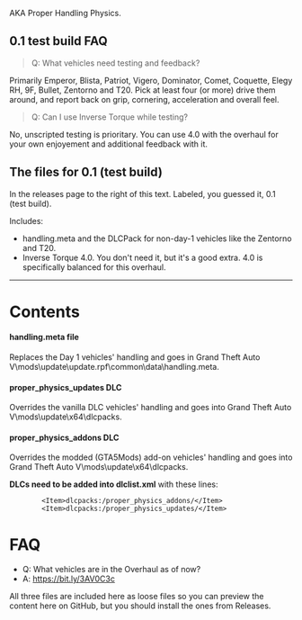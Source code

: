 AKA Proper Handling Physics.



## 0.1 test build FAQ
> Q: What vehicles need testing and feedback?

Primarily Emperor, Blista, Patriot, Vigero, Dominator, Comet, Coquette, Elegy RH, 9F, Bullet, Zentorno and T20.
Pick at least four (or more) drive them around, and report back on grip, cornering, acceleration and overall feel.

> Q: Can I use Inverse Torque while testing?

No, unscripted testing is prioritary. You can use 4.0 with the overhaul for your own enjoyement and additional feedback with it.

## The files for 0.1 (test build)
In the releases page to the right of this text. Labeled, you guessed it, 0.1 (test build). 

Includes:
- handling.meta and the DLCPack for non-day-1 vehicles like the Zentorno and T20.
- Inverse Torque 4.0. You don't need it, but it's a good extra. 4.0 is specifically balanced for this overhaul.

---

# Contents
#### handling.meta file
Replaces the Day 1 vehicles' handling and goes in Grand Theft Auto V\mods\update\update.rpf\common\data\handling.meta.
#### proper_physics_updates DLC
Overrides the vanilla DLC vehicles' handling and goes into Grand Theft Auto V\mods\update\x64\dlcpacks.
#### proper_physics_addons DLC
Overrides the modded (GTA5Mods) add-on vehicles' handling and goes into Grand Theft Auto V\mods\update\x64\dlcpacks.

**DLCs need to be added into dlclist.xml** with these lines:
 	
```
		<Item>dlcpacks:/proper_physics_addons/</Item>  	
		<Item>dlcpacks:/proper_physics_updates/</Item>    
```
  
# FAQ

- Q: What vehicles are in the Overhaul as of now?
- A: https://bit.ly/3AV0C3c

All three files are included here as loose files so you can preview the content here on GitHub, but you should install the ones from Releases.
